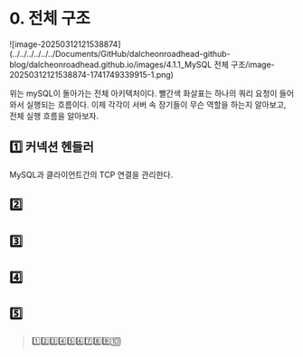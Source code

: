 # 0. 전체 구조

![image-20250312121538874](../../../../../../Documents/GitHub/dalcheonroadhead-github-blog/dalcheonroadhead.github.io/images/4.1.1_MySQL 전체 구조/image-20250312121538874-1741749339915-1.png)

위는 mySQL이 돌아가는 전체 아키텍처이다. 빨간색 화살표는 하나의 쿼리 요청이 들어와서 실행되는 흐름이다.
이제 각각이 서버 속 장기들이 무슨 역할을 하는지 알아보고, 전체 실행 흐름을 알아보자. 

## 1️⃣ 커넥션 헨들러

MySQL과 클라이언트간의 TCP 연결을 관리한다.

## 2️⃣

## 3️⃣

## 4️⃣

## 5️⃣



> 1️⃣2️⃣3️⃣4️⃣5️⃣6️⃣7️⃣8️⃣9️⃣🔟